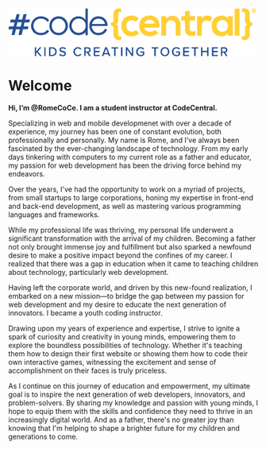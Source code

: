 <img src="https://github.com/RomeCoCe/RomeCoCe/blob/main/CodeCentral_Logo_FINAL_OTL_RGB_Blue_Yellow_Over_Transparent%20(1).png" width=500 alt="CodeCentral">

# Welcome
**Hi, I’m @RomeCoCe. I am a student instructor at CodeCentral.**

Specializing in web and mobile developmenet with over a decade of experience, my journey has been one of constant evolution, both professionally and personally. My name is Rome, and I've always been fascinated by the ever-changing landscape of technology. From my early days tinkering with computers to my current role as a father and educator, my passion for web development has been the driving force behind my endeavors.

Over the years, I've had the opportunity to work on a myriad of projects, from small startups to large corporations, honing my expertise in front-end and back-end development, as well as mastering various programming languages and frameworks.

While my professional life was thriving, my personal life underwent a significant transformation with the arrival of my children. Becoming a father not only brought immense joy and fulfillment but also sparked a newfound desire to make a positive impact beyond the confines of my career. I realized that there was a gap in education when it came to teaching children about technology, particularly web development.

Having left the corporate world, and driven by this new-found realization, I embarked on a new mission—to bridge the gap between my passion for web development and my desire to educate the next generation of innovators. I became a youth coding instructor.

Drawing upon my years of experience and expertise, I strive to ignite a spark of curiosity and creativity in young minds, empowering them to explore the boundless possibilities of technology. Whether it's teaching them how to design their first website or showing them how to code their own interactive games, witnessing the excitement and sense of accomplishment on their faces is truly priceless.

As I continue on this journey of education and empowerment, my ultimate goal is to inspire the next generation of web developers, innovators, and problem-solvers. By sharing my knowledge and passion with young minds, I hope to equip them with the skills and confidence they need to thrive in an increasingly digital world. And as a father, there's no greater joy than knowing that I'm helping to shape a brighter future for my children and generations to come.
<!---
RomeCoCe/RomeCoCe is a ✨ special ✨ repository because its `README.md` (this file) appears on your GitHub profile.
You can click the Preview link to take a look at your changes.
--->

